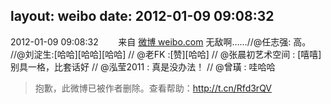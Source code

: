 layout: weibo
date: 2012-01-09 09:08:32
---
<meta name="referrer" content="no-referrer" />

2012-01-09 09:08:32  &nbsp;&nbsp;&nbsp;&nbsp;&nbsp;&nbsp; 来自 <a href="http://weibo.com/" rel="nofollow">微博 weibo.com</a>
无敌啊……//@任志强: 高。 //@刘淀生:[哈哈][哈哈][哈哈] // @老FK :[赞][哈哈] // @张晨初艺术空间 : [嘻嘻]别具一格，比套话好 // @泓莹2011 : 真是没办法！ // @曾璜 : 哇哈哈
>  抱歉，此微博已被作者删除。查看帮助：http://t.cn/Rfd3rQV
